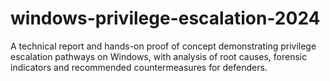 # windows-privilege-escalation-2024
A technical report and hands-on proof of concept demonstrating privilege escalation pathways on Windows, with analysis of root causes, forensic indicators and recommended countermeasures for defenders.
